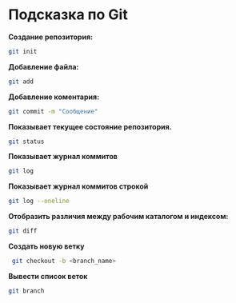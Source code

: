 # Подсказка по Git

**Создание репозитория:**

```sh
git init
```

**Добавление файла:**

```sh
git add
```

**Добавление коментария:**

```sh
git commit -m "Сообщение"
```

**Показывает текущее состояние репозитория.**

```sh
git status
```

**Показывает журнал коммитов**

```sh
git log
```

**Показывает журнал коммитов строкой**

```sh
git log --oneline
```

**Отобразить различия между рабочим каталогом и индексом:**

```sh
git diff
```
**Создать новую ветку**
``` sh
 git checkout -b <branch_name>
````
**Вывести список веток**
```sh 
git branch
